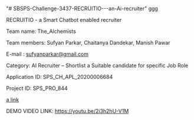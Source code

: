 "# SBSPS-Challenge-3437-RECRUITIO---an-Ai-recruiter" 
ggg

RECRUITIO - a Smart Chatbot enabled recruiter

Team name: The_Alchemists 

Team members: Sufyan Parkar, Chaitanya Dandekar, Manish Pawar

E-mail : sufyanparkar@gmail.com

Category:  AI Recruiter – Shortlist a Suitable candidate for specific Job Role

Application ID: SPS_CH_APL_20200006684

Project ID: SPS_PRO_844 

[a link](https://youtu.be/2i3h2hU-V1M)

DEMO VIDEO LINK:  https://youtu.be/2i3h2hU-V1M
